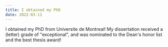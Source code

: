 ```yaml
---
title: I obtained my PhD
date: 2022-03-11
---
```


I obtained my PhD from Universite de Montreal! My dissertation received a (letter) grade of "exceptional", and was nominated to the Dean's honor list and the best thesis award!
